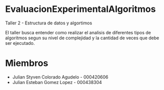 # EvaluacionExperimentalAlgoritmos
Taller 2 - Estructura de datos y algortimos

El taller busca entender como realizar el analisis de diferentes tipos de algoritmos segun su nivel de complejidad y la cantidad de veces que debe ser ejecutado.

# Miembros
- Julian Styven Colorado Agudelo - 000420606
- Julian Esteban Gomez Lopez - 000438304
